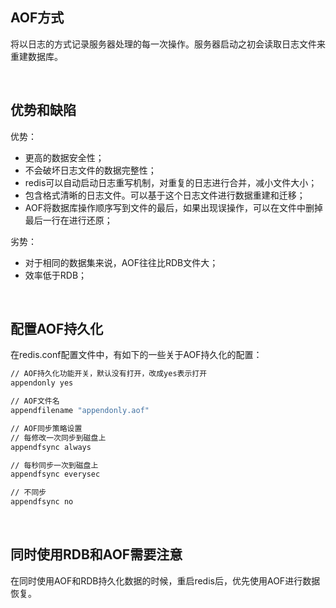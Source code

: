 ## AOF方式

将以日志的方式记录服务器处理的每一次操作。服务器启动之初会读取日志文件来重建数据库。

<br>



## 优势和缺陷

优势：

- 更高的数据安全性；
- 不会破坏日志文件的数据完整性；
- redis可以自动启动日志重写机制，对重复的日志进行合并，减小文件大小；
- 包含格式清晰的日志文件。可以基于这个日志文件进行数据重建和迁移；
- AOF将数据库操作顺序写到文件的最后，如果出现误操作，可以在文件中删掉最后一行在进行还原；



劣势：

- 对于相同的数据集来说，AOF往往比RDB文件大；
- 效率低于RDB；

<br>



## 配置AOF持久化

在redis.conf配置文件中，有如下的一些关于AOF持久化的配置：

```bash
// AOF持久化功能开关，默认没有打开，改成yes表示打开
appendonly yes

// AOF文件名
appendfilename "appendonly.aof"

// AOF同步策略设置
// 每修改一次同步到磁盘上
appendfsync always

// 每秒同步一次到磁盘上
appendfsync everysec

// 不同步
appendfsync no
```

<br>



## 同时使用RDB和AOF需要注意

在同时使用AOF和RDB持久化数据的时候，重启redis后，优先使用AOF进行数据恢复。

